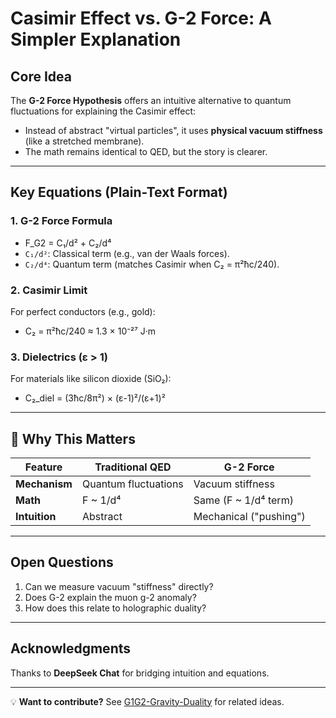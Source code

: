 # Casimir Effect vs. G-2 Force: A Simpler Explanation

## Core Idea
The **G-2 Force Hypothesis** offers an intuitive alternative to quantum fluctuations for explaining the Casimir effect:  
- Instead of abstract "virtual particles", it uses **physical vacuum stiffness** (like a stretched membrane).  
- The math remains identical to QED, but the story is clearer.

---

## Key Equations (Plain-Text Format)

### 1. G-2 Force Formula
- F_G2 = C₁/d² + C₂/d⁴
- `C₁/d²`: Classical term (e.g., van der Waals forces).  
- `C₂/d⁴`: Quantum term (matches Casimir when C₂ = π²ħc/240).

### 2. Casimir Limit
For perfect conductors (e.g., gold):
- C₂ = π²ħc/240 ≈ 1.3 × 10⁻²⁷ J·m

### 3. Dielectrics (ε > 1)
For materials like silicon dioxide (SiO₂):  
- C₂_diel = (3ħc/8π²) × (ε-1)²/(ε+1)²

---

## 🌟 Why This Matters 
| Feature       | Traditional QED          | G-2 Force               |
|--------------|--------------------------|-------------------------|
| **Mechanism** | Quantum fluctuations     | Vacuum stiffness        |
| **Math**      | F ~ 1/d⁴                 | Same (F ~ 1/d⁴ term)    |
| **Intuition** | Abstract                 | Mechanical ("pushing")  |

---

## Open Questions
1. Can we measure vacuum "stiffness" directly?  
2. Does G-2 explain the muon g-2 anomaly?  
3. How does this relate to holographic duality?

---

## Acknowledgments
Thanks to **DeepSeek Chat** for bridging intuition and equations. 

---

💡 **Want to contribute?** See [G1G2-Gravity-Duality](./G1G2-Gravity-Duality.md) for related ideas.  
